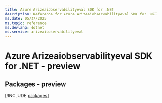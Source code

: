 ```yaml
---
title: Azure Arizeaiobservabilityeval SDK for .NET
description: Reference for Azure Arizeaiobservabilityeval SDK for .NET
ms.date: 05/27/2025
ms.topic: reference
ms.devlang: dotnet
ms.service: arizeaiobservabilityeval
---
```

# Azure Arizeaiobservabilityeval SDK for .NET - preview
## Packages - preview
[!INCLUDE [packages](arizeaiobservabilityeval-index.md)]